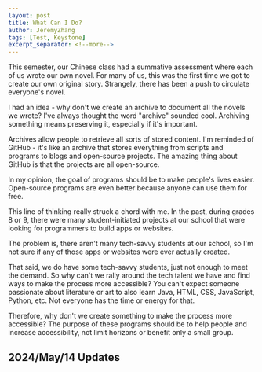 ```yaml
---
layout: post
title: What Can I Do?
author: JeremyZhang
tags: [Test, Keystone]
excerpt_separator: <!--more-->
---
```

<!--more-->
This semester, our Chinese class had a summative assessment where each of us wrote our own novel. For many of us, this was the first time we got to create our own original story. Strangely, there has been a push to circulate everyone's novel.

I had an idea - why don't we create an archive to document all the novels we wrote? I've always thought the word "archive" sounded cool. Archiving something means preserving it, especially if it's important.

Archives allow people to retrieve all sorts of stored content. I'm reminded of GitHub - it's like an archive that stores everything from scripts and programs to blogs and open-source projects. The amazing thing about GitHub is that the projects are all open-source.

In my opinion, the goal of programs should be to make people's lives easier. Open-source programs are even better because anyone can use them for free.

This line of thinking really struck a chord with me. In the past, during grades 8 or 9, there were many student-initiated projects at our school that were looking for programmers to build apps or websites.

The problem is, there aren't many tech-savvy students at our school, so I'm not sure if any of those apps or websites were ever actually created.

That said, we do have some tech-savvy students, just not enough to meet the demand. So why can't we rally around the tech talent we have and find ways to make the process more accessible? You can't expect someone passionate about literature or art to also learn Java, HTML, CSS, JavaScript, Python, etc. Not everyone has the time or energy for that.

Therefore, why don't we create something to make the process more accessible? The purpose of these programs should be to help people and increase accessibility, not limit horizons or benefit only a small group.

## 2024/May/14 Updates